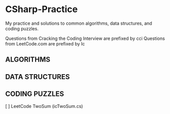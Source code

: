 # CSharp-Practice
My practice and solutions to common algorithms, data structures, and coding puzzles.

Questions from Cracking the Coding Interview are prefixed by cci
Questions from LeetCode.com are prefixed by lc

ALGORITHMS
----------

DATA STRUCTURES
---------------

CODING PUZZLES
--------------
[ ] LeetCode TwoSum (icTwoSum.cs)
